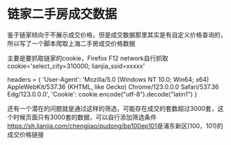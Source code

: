 # 链家二手房成交数据

鉴于链家倾向于不展示成交价格，但是成交数据那里其实是有自定义价格查询的，所以写了一个脚本爬取上海二手房成交价格数据

主要是要抓取链家的cookie，Firefox F12 network自行抓取
cookie='select_city=310000; lianjia_ssid=xxxxx'

headers = {
    'User-Agent': 'Mozilla/5.0 (Windows NT 10.0; Win64; x64) AppleWebKit/537.36 (KHTML, like Gecko) Chrome/123.0.0.0 Safari/537.36 Edg/123.0.0.0',
    'Cookie': cookie.encode("utf-8").decode("latin1")
}

还有一个潜在的问题就是通过这样的筛选，可能存在成交的套数超过3000套，这个时候页面只有3000套的数据，可以自行添加筛选条件
<https://sh.lianjia.com/chengjiao/pudong/bp100ep101>是浦东新区[100，101)的成交价格链接
